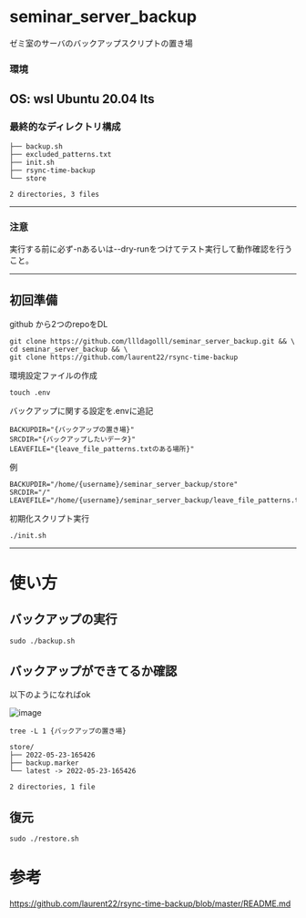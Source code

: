 # seminar_server_backup
ゼミ室のサーバのバックアップスクリプトの置き場
### 環境
OS: wsl Ubuntu 20.04 lts  
---
### 最終的なディレクトリ構成
```
├── backup.sh
├── excluded_patterns.txt
├── init.sh
├── rsync-time-backup
└── store

2 directories, 3 files
```
---
### 注意  
実行する前に必ず-nあるいは--dry-runをつけてテスト実行して動作確認を行うこと。  


---


## 初回準備
github から2つのrepoをDL
```
git clone https://github.com/llldagolll/seminar_server_backup.git && \
cd seminar_server_backup && \
git clone https://github.com/laurent22/rsync-time-backup
```    
環境設定ファイルの作成  
```
touch .env
```  

バックアップに関する設定を.envに追記
``` bash:.env
BACKUPDIR="{バックアップの置き場}"
SRCDIR="{バックアップしたいデータ}"
LEAVEFILE="{leave_file_patterns.txtのある場所}"
```

例  
```
BACKUPDIR="/home/{username}/seminar_server_backup/store"
SRCDIR="/"
LEAVEFILE="/home/{username}/seminar_server_backup/leave_file_patterns.txt"
```


初期化スクリプト実行  
```
./init.sh
```
--- 

# 使い方
## バックアップの実行  
```
sudo ./backup.sh
```

## バックアップができてるか確認  
以下のようになればok  

![image](https://user-images.githubusercontent.com/72905484/169770602-23e53f44-34c8-46a5-b4ea-8884f8d7164f.png)  

```  
tree -L 1 {バックアップの置き場}  
```  


```
store/
├── 2022-05-23-165426
├── backup.marker
└── latest -> 2022-05-23-165426

2 directories, 1 file
```

## 復元
```
sudo ./restore.sh
```  

# 参考  
https://github.com/laurent22/rsync-time-backup/blob/master/README.md
